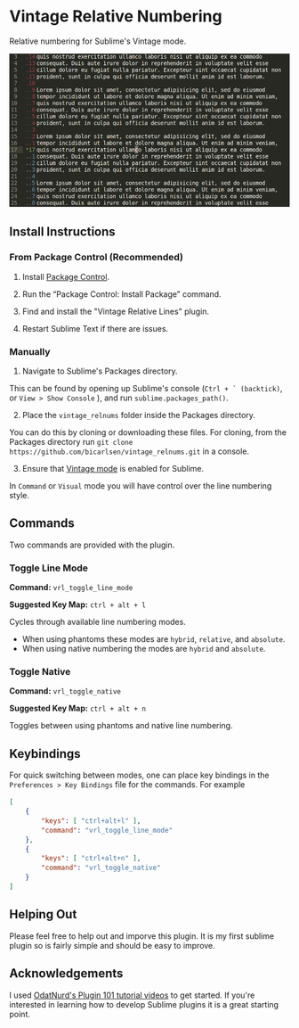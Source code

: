 # Vintage Relative Numbering
Relative numbering for Sublime's Vintage mode.

![Example](example.png)

## Install Instructions

### From Package Control (Recommended)

1. Install [Package Control](https://packagecontrol.io/installation).

2. Run the “Package Control: Install Package” command.

3. Find and install the "Vintage Relative Lines" plugin.

4. Restart Sublime Text if there are issues.

### Manually

1. Navigate to Sublime's Packages directory. 

 This can be found by opening up Sublime's console (``Ctrl + ` (backtick)``, or `View > Show Console` ), and run `sublime.packages_path()`.

2. Place the `vintage_relnums` folder inside the Packages directory. 

 You can do this by cloning or downloading these files.
For cloning, from the Packages directory run `git clone https://github.com/bicarlsen/vintage_relnums.git` in a console.

3. Ensure that [Vintage mode](https://www.sublimetext.com/docs/3/vintage.html) is enabled for Sublime.

In `Command` or `Visual` mode you will have control over the line numbering style.

## Commands

Two commands are provided with the plugin.

### Toggle Line Mode
**Command:** `vrl_toggle_line_mode`

**Suggested Key Map:** `ctrl + alt + l`

Cycles through available line numbering modes.
 + When using phantoms these modes are `hybrid`, `relative`, and `absolute`.
 + When using native numbering the modes are `hybrid` and `absolute`.

### Toggle Native
**Command:** `vrl_toggle_native`

**Suggested Key Map:** `ctrl + alt + n`

Toggles between using phantoms and native line numbering.

## Keybindings
For quick switching between modes, one can place key bindings in the `Preferences > Key Bindings` file for the commands. For example

```json
[
    { 
        "keys": [ "ctrl+alt+l" ], 
        "command": "vrl_toggle_line_mode"
    },
    {
        "keys": [ "ctrl+alt+n" ],
        "command": "vrl_toggle_native"
    }
]
```

## Helping Out

Please feel free to help out and imporve this plugin. It is my first sublime plugin so is fairly simple and should be easy to improve.

## Acknowledgements

I used [OdatNurd's Plugin 101 tutorial videos](https://youtube.com/playlist?list=PLGfKZJVuHW91zln4ADyZA3sxGEmq32Wse) to get started. If you're interested in learning how to develop Sublime plugins it is a great starting point.